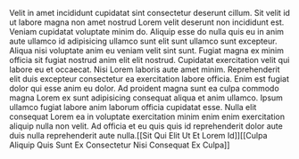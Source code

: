 Velit in amet incididunt cupidatat sint consectetur deserunt cillum. Sit
velit id ut labore magna non amet nostrud Lorem velit deserunt non
incididunt est. Veniam cupidatat voluptate minim do. Aliquip esse do nulla
quis eu in anim aute ullamco id adipisicing ullamco sunt elit sunt ullamco
sunt excepteur. Aliqua nisi voluptate anim eu veniam velit sint sunt.
Fugiat magna ex minim officia sit fugiat nostrud anim elit elit nostrud.
Cupidatat exercitation velit qui labore eu et occaecat. Nisi Lorem laboris
aute amet minim. Reprehenderit elit duis excepteur consectetur ea
exercitation labore officia. Enim est fugiat dolor qui esse anim eu dolor.
Ad proident magna sunt ea culpa commodo magna Lorem ex sunt adipisicing
consequat aliqua et anim ullamco. Ipsum ullamco fugiat labore anim laborum
officia cupidatat esse. Nulla elit consequat Lorem ea in voluptate
exercitation minim enim enim exercitation aliquip nulla non velit. Ad
officia et eu quis quis id reprehenderit dolor aute duis nulla
reprehenderit aute nulla.[[Sit Qui Elit Ut Et Lorem Id]][[Culpa Aliquip
Quis Sunt Ex Consectetur Nisi Consequat Ex Culpa]]